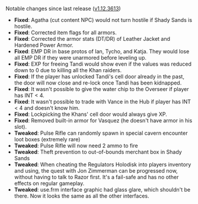 Notable changes since last release ([v1.12.3613](https://github.com/rotators/Fo1in2/releases/tag/v1.12.3613))

- **Fixed**: Agatha (cut content NPC) would not turn hostile if Shady Sands is hostile.
- **Fixed**: Corrected item flags for all armors.
- **Fixed**: Corrected the armor stats (DT/DR) of Leather Jacket and Hardened Power Armor.
- **Fixed**: EMP DR in base protos of Ian, Tycho, and Katja. They would lose all EMP DR if they were unarmored before leveling up.
- **Fixed**: EXP for freeing Tandi would show even if the values was reduced down to 0 due to killing all the Khan raiders.
- **Fixed**: If the player has unlocked Tandi's cell door already in the past, the door will now close and re-lock once Tandi has been kidnapped.
- **Fixed**: It wasn't possible to give the water chip to the Overseer if player has INT < 4.
- **Fixed**: It wasn't possible to trade with Vance in the Hub if player has INT < 4 and doesn't know him.
- **Fixed**: Lockpicking the Khans' cell door would always give XP.
- **Fixed**: Removed built-in armor for Vasquez (he doesn't have armor in his slot).
- **Tweaked**: Pulse Rifle can randomly spawn in special cavern encounter loot boxes (extremely rare)
- **Tweaked**: Pulse Rifle will now need 2 ammo to fire
- **Tweaked**: Theft prevention to out-of-bounds merchant box in Shady Sands
- **Tweaked**: When cheating the Regulators Holodisk into players inventory and using, the quest with Jon Zimmerman can be progressed now, without having to talk to Razor first. It's a fail-safe and has no other effects on regular gameplay.
- **Tweaked**: use.frm interface graphic had glass glare, which shouldn't be there. Now it looks the same as all the other interfaces.
